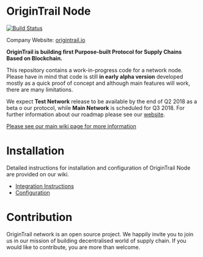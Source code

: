 OriginTrail Node
================

[![Build Status](https://travis-ci.org/OriginTrail/ot-node.svg?branch=master)](https://travis-ci.org/OriginTrail/ot-node)

Company Website: [origintrail.io](https://origintrail.io)

__OriginTrail is building first Purpose-built Protocol for Supply Chains Based on Blockchain.__
 
This repository contains a work-in-progress code for a network node. Please have in mind that code is still __in early alpha version__ developed mostly as a quick proof of concept and although main features will work, there are many limitations. 

We expect __Test Network__ release to be available by the end of Q2 2018 as a beta o our protocol, while __Main Network__ is scheduled for Q3 2018. For further information about our roadmap please see our [website](https://origintrail.io/roadmap).   

[Please see our main wiki page for more information](http://github.com/OriginTrail/ot-yimishiji-pilot/wiki/)

Installation
=============

Detailed instructions for installation and configuration of OriginTrail Node are provided on our wiki.

 * [Integration Instructions](http://github.com/OriginTrail/ot-yimishiji-pilot/wiki/Integration-Instructions)
 * [Configuration](http://github.com/OriginTrail/ot-yimishiji-pilot/wiki/Configuration)
 
Contribution
============

OriginTrail network is an open source project. We happily invite you to join us in our mission of building decentralised world of supply chain. If you would like to contribute, you are more than welcome. 
